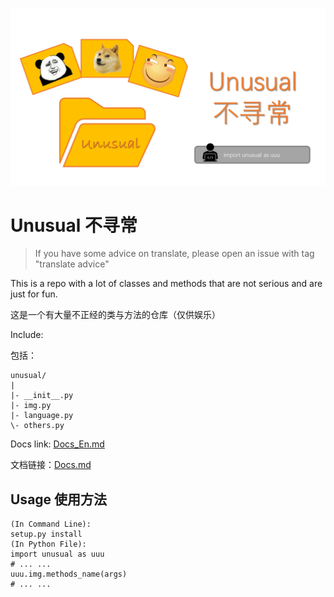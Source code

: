 ![icon](img/icon.png)
# Unusual 不寻常
> If you have some advice on translate, please open an issue with tag "translate advice"

This is a repo with a lot of classes and methods that are not serious and are just for fun.

这是一个有大量不正经的类与方法的仓库（仅供娱乐）

Include:

包括：

```
unusual/
|
|- __init__.py
|- img.py
|- language.py
\- others.py
```

Docs link: [Docs_En.md](Docs_En.md)

文档链接：[Docs.md](Docs.md)

## Usage 使用方法
```
(In Command Line):
setup.py install
(In Python File):
import unusual as uuu
# ... ...
uuu.img.methods_name(args)
# ... ...
```